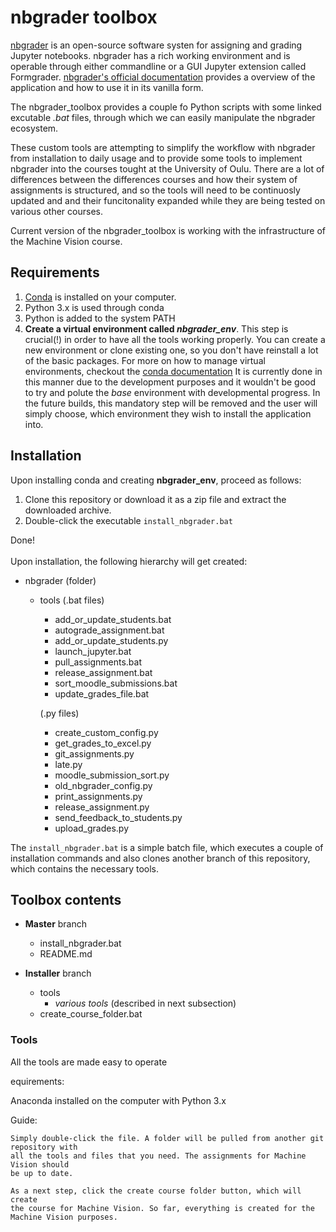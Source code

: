 # nbgrader toolbox

[nbgrader](https://github.com/jupyter/nbgrader) is an open-source software systen for assigning and grading Jupyter notebooks. 
nbgrader has a rich working environment and is operable through either commandline or
a GUI Jupyter extension called Formgrader. [nbgrader's official documentation](https://nbgrader.readthedocs.io/en/stable/)
provides a overview of the application and how to use it in its vanilla form.

The nbgrader_toolbox provides a couple fo Python scripts with some linked excutable *.bat* files,
through which we can easily manipulate the nbgrader ecosystem.

These custom tools are attempting to simplify the workflow with nbgrader from installation
to daily usage and to provide some tools to implement nbgrader into the courses tought at the University of Oulu.
There are a lot of differences between the differences courses and how their system
of assignments is structured, and so the tools will need to be continuosly updated and
and their funcitonality expanded while they are being tested on various other courses.

Current version of the nbgrader_toolbox is working with the infrastructure of the
Machine Vision course. 



## Requirements 
1. [Conda](https://www.anaconda.com/) is installed on your computer.
2. Python 3.x is used through conda
3. Python is added to the system PATH
4. **Create a virtual environment called *nbgrader_env***. This step is crucial(!) in order to have
all the tools working properly. You can create a new environment or clone existing one, so you don't have
reinstall a lot of the basic packages. For more on how to manage virtual
environments, checkout the [conda documentation](https://docs.conda.io/projects/conda/en/latest/user-guide/tasks/manage-environments.html)
It is currently done in this manner due to the development purposes
and it wouldn't be good to try and polute the *base* environment with developmental progress. In the
future builds, this mandatory step will be removed and the user will simply choose, which environment
they wish to install the application into. 

## Installation
Upon installing conda and creating **nbgrader_env**, proceed as follows:

1. Clone this repository or download it as a zip file and extract the downloaded archive.
2. Double-click the executable `install_nbgrader.bat`

Done!
<br />
<br />
Upon installation, the following hierarchy will get created:
- nbgrader (folder)
	- tools
		(.bat files)
		- add_or_update_students.bat
		- autograde_assignment.bat
		- add_or_update_students.py
		- launch_jupyter.bat
		- pull_assignments.bat
		- release_assignment.bat
		- sort_moodle_submissions.bat
		- update_grades_file.bat
		
		(.py files)
		- create_custom_config.py
		- get_grades_to_excel.py
		- git_assignments.py
		- late.py		
		- moodle_submission_sort.py
		- old_nbgrader_config.py
		- print_assignments.py				
		- release_assignment.py
		- send_feedback_to_students.py				
		- upload_grades.py


The `install_nbgrader.bat` is a simple batch file, which executes a couple of installation commands
and also clones another branch of this repository, which contains the necessary tools.


## Toolbox contents

- **Master** branch
	- install_nbgrader.bat 
	- README.md
	
- **Installer** branch
	- tools
		- *various tools* (described in next subsection)
	- create_course_folder.bat

### Tools

All the tools are made easy to operate 

equirements: 

Anaconda installed on the computer with Python 3.x

Guide:

	Simply double-click the file. A folder will be pulled from another git repository with 
	all the tools and files that you need. The assignments for Machine Vision should
	be up to date. 

	As a next step, click the create course folder button, which will create
	the course for Machine Vision. So far, everything is created for the
	Machine Vision purposes. 
